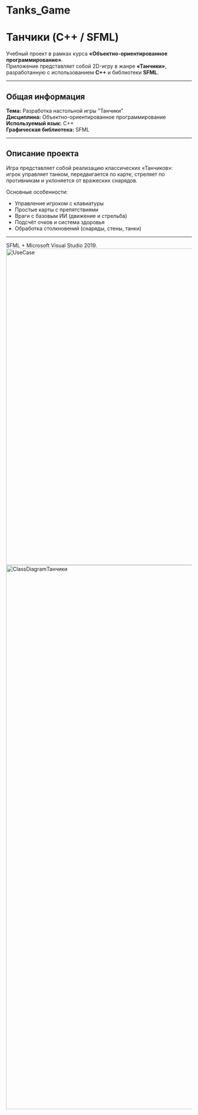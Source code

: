 # Tanks_Game
# Танчики (C++ / SFML)

Учебный проект в рамках курса **«Объектно-ориентированное программирование»**.  
Приложение представляет собой 2D-игру в жанре **«Танчики»**, разработанную с использованием **C++** и библиотеки **SFML**.

---

## Общая информация

**Тема:** Разработка настольной игры "Танчики"  
**Дисциплина:** Объектно-ориентированное программирование  
**Используемый язык:** C++  
**Графическая библиотека:** SFML  

---

## Описание проекта

Игра представляет собой реализацию классических «Танчиков»:  
игрок управляет танком, передвигается по карте, стреляет по противникам и уклоняется от вражеских снарядов.

Основные особенности:
- Управление игроком с клавиатуры  
- Простые карты с препятствиями
- Враги с базовым ИИ (движение и стрельба)  
- Подсчёт очков и система здоровья  
- Обработка столкновений (снаряды, стены, танки)

---

SFML + Microsoft Visual Studio 2019.
<img width="1202" height="858" alt="UseCase" src="https://github.com/user-attachments/assets/70074103-9e87-4af0-802b-aaa1ad1ae7cb" />
<img width="2059" height="1475" alt="ClassDiagramТанчики" src="https://github.com/user-attachments/assets/8940bbac-06b5-4c21-a84e-5c55d7d98407" />
